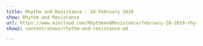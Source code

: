 ```yaml
---
title: Rhythm and Resistance - 28 February 2020
show: Rhythm and Resistance
url: https://www.mixcloud.com/RhythmandResistance/february-28-2019-rhythm-and-resistance/
show2: content/shows/rhythm-and-resistance.md

---
```

